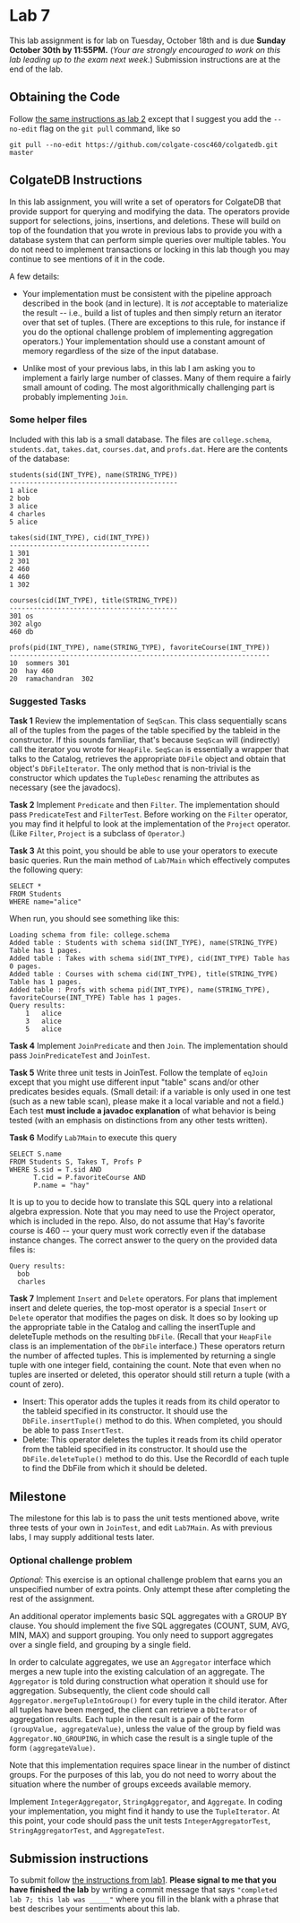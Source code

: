 # Lab 7

This lab assignment is for lab on Tuesday, October 18th and is due **Sunday October 30th by 11:55PM.**  (*Your are strongly encouraged to work on this lab leading up to the exam next week.*)  Submission instructions are at the end of the lab.

## Obtaining the Code

Follow [the same instructions as lab 2](https://github.com/colgate-cosc460/colgatedb/blob/master/labs/lab2.md) except that I suggest you add the `--no-edit` flag on the `git pull` command, like so

	git pull --no-edit https://github.com/colgate-cosc460/colgatedb.git master


## ColgateDB Instructions

In this lab assignment, you will write a set of operators for ColgateDB that provide support for querying and modifying the data. The operators provide support for selections, joins, insertions, and deletions. These will build on top of the foundation that you wrote in previous labs to provide you with a database system that can perform simple queries over multiple tables. You do not need to implement transactions or locking in this lab though you may continue to see mentions of it in the code.

A few details:

-  Your implementation must be consistent with the pipeline approach described in the book (and in lecture). It is *not* acceptable to materialize the result -- i.e., build a list of tuples and then simply return an iterator over that set of tuples. (There are exceptions to this rule, for instance if you do the optional challenge problem of implementing aggregation operators.) Your implementation should use a constant amount of memory regardless of the size of the input database.

- Unlike most of your previous labs, in this lab I am asking you to implement a fairly large number of classes.  Many of them require a fairly small amount of coding.  The most algorithmically challenging part is probably implementing `Join`.

### Some helper files

Included with this lab is a small database. The files are `college.schema`, `students.dat`, `takes.dat`, `courses.dat`, and `profs.dat`. Here are the contents of the database:

	students(sid(INT_TYPE), name(STRING_TYPE))
	------------------------------------------
	1 alice
	2 bob
	3 alice
	4 charles
	5 alice

	takes(sid(INT_TYPE), cid(INT_TYPE))
	-----------------------------------
	1 301
	2 301
	2 460
	4 460
	1 302

	courses(cid(INT_TYPE), title(STRING_TYPE))
	------------------------------------------
	301 os
	302 algo
	460 db

	profs(pid(INT_TYPE), name(STRING_TYPE), favoriteCourse(INT_TYPE))
	-----------------------------------------------------------------
	10  sommers 301
	20  hay 460
	20  ramachandran  302


### Suggested Tasks

**Task 1** Review the implementation of `SeqScan`.  This class sequentially scans all of the tuples from the pages of the table specified by the tableid in the constructor. If this sounds familiar, that's because `SeqScan` will (indirectly) call the iterator you wrote for `HeapFile`.  `SeqScan` is essentially a wrapper that talks to the Catalog, retrieves the appropriate `DbFile` object and obtain that object's `DbFileIterator`.  The only method that is non-trivial is the constructor which updates the `TupleDesc` renaming the attributes as necessary (see the javadocs).  

**Task 2** Implement `Predicate` and then `Filter`.  The implementation should pass `PredicateTest` and `FilterTest`.  Before working on the `Filter` operator, you may find it helpful to look at the implementation of the `Project` operator.  (Like `Filter`, `Project` is a subclass of `Operator`.)

**Task 3** At this point, you should be able to use your operators to execute basic queries.  Run the main method of `Lab7Main` which effectively computes the following query:

	SELECT * 
	FROM Students
	WHERE name="alice"

When run, you should see something like this:

	Loading schema from file: college.schema
	Added table : Students with schema sid(INT_TYPE), name(STRING_TYPE) Table has 1 pages.
	Added table : Takes with schema sid(INT_TYPE), cid(INT_TYPE) Table has 0 pages.
	Added table : Courses with schema cid(INT_TYPE), title(STRING_TYPE) Table has 1 pages.
	Added table : Profs with schema pid(INT_TYPE), name(STRING_TYPE), favoriteCourse(INT_TYPE) Table has 1 pages.
	Query results:
		1	alice
		3	alice
		5	alice


**Task 4** Implement `JoinPredicate` and then `Join`.  The implementation should pass `JoinPredicateTest` and `JoinTest`.

**Task 5** Write three unit tests in JoinTest.  Follow the template of `eqJoin` except that you might use different input "table" scans and/or other predicates besides equals.  (Small detail: if a variable is only used in one test (such as a new table scan), please make it a local variable and not a field.) Each test **must include a javadoc explanation** of what behavior is being tested (with an emphasis on distinctions from any other tests written).

**Task 6** Modify `Lab7Main` to execute this query

	SELECT S.name
	FROM Students S, Takes T, Profs P
	WHERE S.sid = T.sid AND
	      T.cid = P.favoriteCourse AND
	      P.name = "hay"

It is up to you to decide how to translate this SQL query into a relational algebra expression. Note that you may need to use the Project operator, which is included in the repo. Also, do not assume that Hay's favorite course is 460 -- your query must work correctly even if the database instance changes. The correct answer to the query on the provided data files is:

	Query results:
	  bob
	  charles


**Task 7** Implement `Insert` and `Delete` operators. For plans that implement insert and delete queries, the top-most operator is a special `Insert` or `Delete` operator that modifies the pages on disk.  It does so by looking up the appropriate table in the Catalog and calling the insertTuple and deleteTuple methods on the resulting `DbFile`.  (Recall that your `HeapFile` class is an implementation of the `DbFile` interface.)  These operators return the number of affected tuples. This is implemented by returning a single tuple with one integer field, containing the count.  Note that even when no tuples are inserted or deleted, this operator should still return a tuple (with a count of zero).

- Insert: This operator adds the tuples it reads from its child operator to the tableid specified in its constructor. It should use the `DbFile.insertTuple()` method to do this.  When completed, you should be able to pass `InsertTest`.
- Delete: This operator deletes the tuples it reads from its child operator from the tableid specified in its constructor. It should use the `DbFile.deleteTuple()` method to do this.  Use the RecordId of each tuple to find the DbFile from which it should be deleted.

## Milestone

The milestone for this lab is to pass the unit tests mentioned above, write three tests of your own in `JoinTest`, and edit `Lab7Main`.  As with previous labs, I may supply additional tests later.

### Optional challenge problem

*Optional*: This exercise is an optional challenge problem that earns you an unspecified number of extra points. Only attempt these after completing the rest of the assignment.

An additional operator implements basic SQL aggregates with a GROUP BY clause. You should implement the five SQL aggregates (COUNT, SUM, AVG, MIN, MAX) and support grouping. You only need to support aggregates over a single field, and grouping by a single field.

In order to calculate aggregates, we use an `Aggregator` interface which merges a new tuple into the existing calculation of an aggregate. The `Aggregator` is told during construction what operation it should use for aggregation. Subsequently, the client code should call `Aggregator.mergeTupleIntoGroup()` for every tuple in the child iterator. After all tuples have been merged, the client can retrieve a `DbIterator` of aggregation results. Each tuple in the result is a pair of the form `(groupValue, aggregateValue)`, unless the value of the group by field was `Aggregator.NO_GROUPING`, in which case the result is a single tuple of the form `(aggregateValue)`.

Note that this implementation requires space linear in the number of distinct groups. For the purposes of this lab, you do not need to worry about the situation where the number of groups exceeds available memory.

Implement `IntegerAggregator`, `StringAggregator`, and `Aggregate`.  In coding your implementation, you might find it handy to use the `TupleIterator`. At this point, your code should pass the unit tests `IntegerAggregatorTest`, `StringAggregatorTest`, and `AggregateTest`. 


## Submission instructions

To submit follow [the instructions from lab1](https://github.com/colgate-cosc460/colgatedb/blob/master/labs/lab1.md).  **Please signal to me that you have finished the lab** by writing a commit message that says `"completed lab 7; this lab was _____"` where you fill in the blank with a phrase that best describes your sentiments about this lab.

